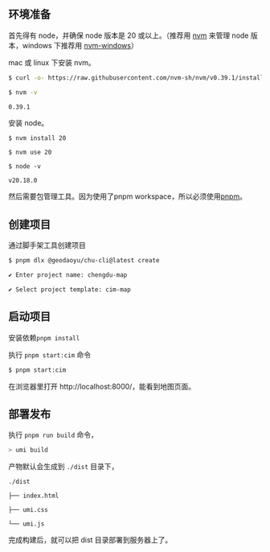 ## 环境准备

首先得有 node，并确保 node 版本是 20 或以上。（推荐用 [nvm](https://github.com/nvm-sh/nvm) 来管理 node 版本，windows 下推荐用 [nvm-windows](https://github.com/coreybutler/nvm-windows)）

mac 或 linux 下安装 nvm。

```bash
$ curl -o- https://raw.githubusercontent.com/nvm-sh/nvm/v0.39.1/install.sh | bash

$ nvm -v

0.39.1
```

安装 node。

```undefined
$ nvm install 20

$ nvm use 20

$ node -v

v20.18.0
```

然后需要包管理工具。因为使用了pnpm workspace，所以必须使用[pnpm](https://pnpm.io/installation)。

## 创建项目

通过脚手架工具创建项目

```bash
$ pnpm dlx @geodaoyu/chu-cli@latest create

✔ Enter project name: chengdu-map

✔ Select project template: cim-map

```

## 启动项目

安装依赖`pnpm install`

执行 `pnpm start:cim` 命令

```bash
$ pnpm start:cim
```

在浏览器里打开 http://localhost:8000/，能看到地图页面。

## 部署发布

执行 `pnpm run build` 命令，

```bash
> umi build
```

产物默认会生成到 `./dist` 目录下，

```undefined
./dist

├── index.html

├── umi.css

└── umi.js
```

完成构建后，就可以把 dist 目录部署到服务器上了。
